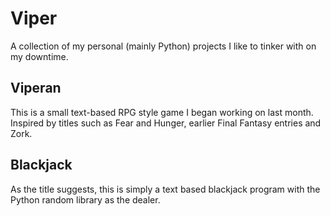 # Viper
A collection of my personal (mainly Python) projects I like to tinker with on my downtime.

## Viperan
This is a small text-based RPG style game I began working on last month.
Inspired by titles such as Fear and Hunger, earlier Final Fantasy entries and Zork.

## Blackjack
As the title suggests, this is simply a text based blackjack program with
the Python random library as the dealer.
